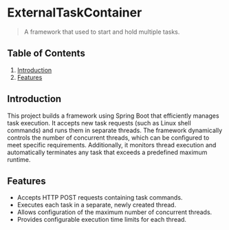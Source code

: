 # ExternalTaskContainer

> A framework that used to start and hold multiple tasks.

## Table of Contents

1. [Introduction](#introduction)
2. [Features](#features)

## Introduction

This project builds a framework using Spring Boot that efficiently manages task execution. It accepts new task requests (such as Linux shell commands) and runs them in separate threads. The framework dynamically controls the number of concurrent threads, which can be configured to meet specific requirements. Additionally, it monitors thread execution and automatically terminates any task that exceeds a predefined maximum runtime.

## Features

- Accepts HTTP POST requests containing task commands.
- Executes each task in a separate, newly created thread.
- Allows configuration of the maximum number of concurrent threads.
- Provides configurable execution time limits for each thread.